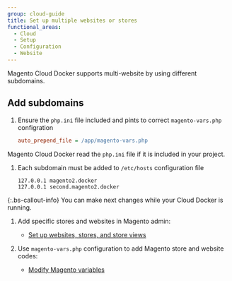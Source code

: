 ```yaml
---
group: cloud-guide
title: Set up multiple websites or stores
functional_areas:
  - Cloud
  - Setup
  - Configuration
  - Website
---
```


Magento Cloud Docker supports multi-website by using different subdomains.

## Add subdomains

1. Ensure the `php.ini` file included and pints to correct `magento-vars.php` configration

    ```ini
    auto_prepend_file = /app/magento-vars.php
    ```

Magento Cloud Docker read the `php.ini` file if it is included in your project.

1. Each subdomain must be added to `/etc/hosts` configuration file

    ```
    127.0.0.1 magento2.docker
    127.0.0.1 second.magento2.docker
    ```

{:.bs-callout-info}
You can make next changes while your Cloud Docker is running.

1. Add specific stores and websites in Magento admin:

   - [Set up websites, stores, and store views]({{site.baseurl}}/cloud/project/project-multi-sites.html#set-stores)

1. Use `magento-vars.php` configuration to add Magento store and website codes:

   - [Modify Magento variables]({{site.baseurl}}/cloud/project/project-multi-sites.html#modify-magento-variables)
